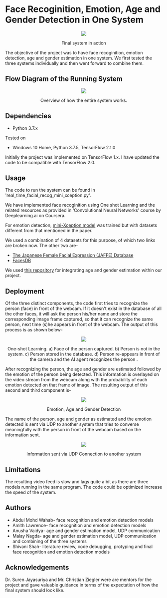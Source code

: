 # Face Recoginition, Emotion, Age and Gender Detection in One System
 

<p align="center">
  <img src="images/vid_final_sys.gif">
  <p align="center">Final system in action</p>
</p>

The objective of the project was to have face recoginition, emotion detection, age and gender estimation in one system. We first tested the three systems individually and then went forward to combine them. 

## Flow Diagram of the Running System
<p align="center">
  <img src="images/system_flowchart.png">
  <p align="center"> Overview of how the entire system works.</p>
</p>

## Dependencies
* Python 3.7.x

Tested on
* Windows 10 Home, Python 3.7.5, TensorFlow 2.1.0

Initially the project was implemented on TensorFlow 1.x. I have updated the code to be compatible with TensorFlow 2.0. 

## Usage
The code to run the system can be found in 'real_time_facial_recog_mini_xception.py'. 

We have implemented face recoginition using One shot Learning and the related resources as provided in 'Convolutional Neural Networks' course by Deeplearning.ai on Coursera.

For emotion detection, [mini-Xception model](https://arxiv.org/pdf/1710.07557.pdf) was trained but with datasets different from that mentioned in the paper.

We used a combination of 4 datasets for this purpose, of which two links are broken now. The other two are-
* [The Japanese Female Facial Expression (JAFFE) Database](https://zenodo.org/record/3451524#.X0AJy8hKiUk)
* [FacesDB](http://app.visgraf.impa.br/database/faces/)

We used [this repository](https://github.com/yu4u/age-gender-estimation) for integrating age and gender estimation within our project. 

## Deployment
Of the three distinct components, the code first tries to recognize the person (face) in front of the webcam. If it doesn't exist in the database of all the other faces, it will ask the person his/her name
and store the corresponding image frame captured, so that it can recognize the same person, next time (s)he appears in front of the webcam. The output of this process is as shown below-

<p align="center">
  <img src="images/face_recog.png">
  <p align="center">One-shot Learning. a) Face of the person captured. b) Person is not in the system. c) Person stored in the database. d) Person re-appears in front of the camera and
the AI agent recognizes the person
.</p>
</p>

After recognizing the person, the age and gender are estimated followed by the emotion of the person being detected. This information is overlayed on the video stream from the webcam along with the probability of each emotion detected on that
frame of image. The resulting output of this second and third component is-

<p align="center">
  <img src="images/final_sys.png">
<p align="center">Emotion, Age and Gender Detection</p>
</p>

The name of the person, age and gender as estimated and the emotion detected is sent via UDP to another system that tries to converse meaningfully with the person in front of the webcam based on the information sent.
<p align="center">
  <img src="images/UDP.png">
  <p align="center">Information sent via UDP Connection to another system</p>
</p>

## Limitations
The resulting video feed is slow and lags quite a bit as there are three models running in the same program. The code could be optimized increase the speed of the system.

## Authors
* Abdul Mohd Wahab- face recognition and emotion detection models  
* Amith Lawrence- face recognition and emotion detection models
* Anusha Vaidya- age and gender estimation model, UDP communication
* Malay Nagda- age and gender estimation model, UDP communication and combining of the three systems
* Shivani Shah- literature review, code debugging, protyping and final face recognition and emotion detection models

## Acknowledgements
Dr. Suren Jayasuriya and Mr. Christian Ziegler were are mentors for the project and gave valuable guidance in terms of the expectation of how the final system should look like.
